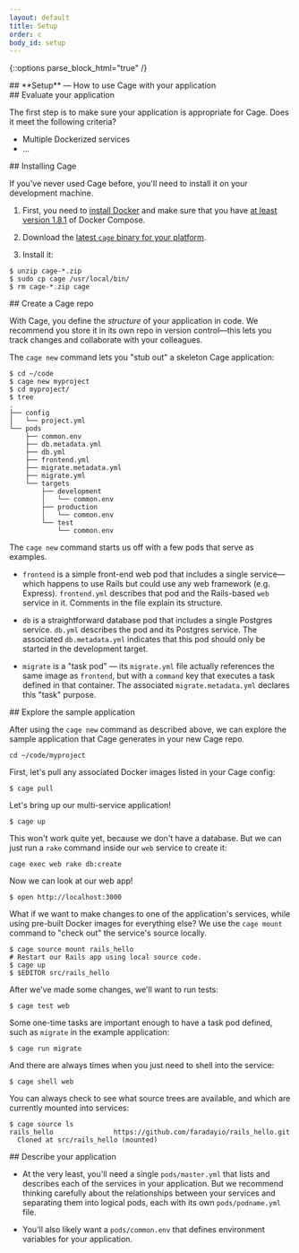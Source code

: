 ```yaml
---
layout: default
title: Setup
order: c
body_id: setup
---
```

{::options parse_block_html="true" /}

<section class="intro">
## **Setup** — How to use Cage with your application
</section>

<section>
## Evaluate your application

The first step is to make sure your application is appropriate for Cage. Does it meet the following criteria?

* Multiple Dockerized services
* ...

</section>

<section>
## Installing Cage

If you've never used Cage before, you'll need to install it on your development machine.

1. First, you need to [install Docker](https://www.docker.com/products/docker) and make sure that you
have [at least version 1.8.1](https://docs.docker.com/compose/install/) of Docker Compose.

2. Download the [latest `cage` binary for your platform](https://github.com/faradayio/cage/releases/latest).

3. Install it:

``` shell
$ unzip cage-*.zip
$ sudo cp cage /usr/local/bin/
$ rm cage-*.zip cage
```
</section>

<section>
## Create a Cage repo

With Cage, you define the *structure* of your application in code. We recommend you store it in its own repo in version control—this lets you track changes and collaborate with your colleagues.

The `cage new` command lets you "stub out" a skeleton Cage application:

``` shell
$ cd ~/code
$ cage new myproject
$ cd myproject/
$ tree
.
├── config
│   └── project.yml
└── pods
    ├── common.env
    ├── db.metadata.yml
    ├── db.yml
    ├── frontend.yml
    ├── migrate.metadata.yml
    ├── migrate.yml
    └── targets
        ├── development
        │   └── common.env
        ├── production
        │   └── common.env
        └── test
            └── common.env
```

The `cage new` command starts us off with a few pods that serve as examples.

* `frontend` is a simple front-end web pod that includes a single service—which happens to use Rails but could use any web framework (e.g. Express). `frontend.yml` describes that pod and the Rails-based `web` service in it. Comments in the file explain its structure.

* `db` is a straightforward database pod that includes a single Postgres service. `db.yml` describes the pod and its Postgres service. The associated `db.metadata.yml` indicates that this pod should only be started in the development target.

* `migrate` is a "task pod" — its `migrate.yml` file actually references the same image as `frontend`, but with a `command` key that executes a task defined in that container. The associated `migrate.metadata.yml` declares this "task" purpose.

</section>

<section>
## Explore the sample application

After using the `cage new` command as described above, we can explore the sample application that Cage generates in your new Cage repo.

``` shell
cd ~/code/myproject
```

First, let's pull any associated Docker images listed in your Cage config:

``` shell
$ cage pull
```

Let's bring up our multi-service application!

``` shell
$ cage up
```

This won't work quite yet, because we don't have a database.  But we can
just run a `rake` command inside our `web` service to create it:

``` shell
cage exec web rake db:create
```

Now we can look at our web app!

```
$ open http://localhost:3000
```

What if we want to make changes to one of the application's services, while using pre-built Docker images for everything else? We use the `cage mount` command to "check out" the service's source locally.

``` shell
$ cage source mount rails_hello
# Restart our Rails app using local source code.
$ cage up
$ $EDITOR src/rails_hello
```

After we've made some changes, we'll want to run tests:

``` shell
$ cage test web
```

Some one-time tasks are important enough to have a task pod defined, such as `migrate` in the example application:

``` shell
$ cage run migrate
```

And there are always times when you just need to shell into the service:

``` shell
$ cage shell web
```

You can always check to see what source trees are available, and which are
currently mounted into services:

``` shell
$ cage source ls
rails_hello               https://github.com/faradayio/rails_hello.git
  Cloned at src/rails_hello (mounted)
```
</section>

<section>
## Describe your application

* At the very least, you'll need a single `pods/master.yml` that lists and describes each of the services in your application. But we recommend thinking carefully about the relationships between your services and separating them into logical pods, each with its own `pods/podname.yml` file.

* You'll also likely want a `pods/common.env` that defines environment variables for your application.

</section>
